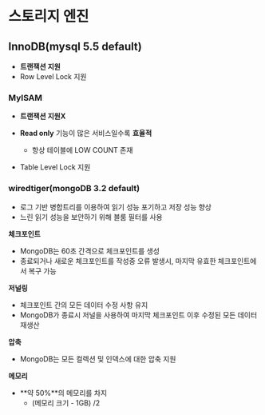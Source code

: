 # 스토리지 엔진

## InnoDB(mysql 5.5 default)

- **트랜잭션 지원**
- Row Level Lock 지원

### MyISAM

- **트랜잭션 지원X**

- **Read only** 기능이 많은 서비스일수록 **효율적**
    - 항상 테이블에 LOW COUNT 존재
- Table Level Lock 지원

### wiredtiger(mongoDB 3.2 default)

- 로그 기반 병합트리를 이용하여 읽기 성능 포기하고 저장 성능 향상
- 느린 읽기 성능을 보안하기 위해 블룸 필터를 사용

**체크포인트**

- MongoDB는 60초 간격으로 체크포인트를 생성
- 종료되거나 새로운 체크포인트를 작성중 오류 발생시, 마지막 유효한 체크포인트에서 복구 가능

**저널링**

- 체크포인트 간의 모든 데이터 수정 사항 유지
- MongoDB가 종료시 저널을 사용하여 마지막 체크포인트 이후 수정된 모든 데이터 재생산

**압축**

- MongoDB는 모든 컬렉션 및 인덱스에 대한 압축 지원

**메모리**

- **약 50%**의 메모리를 차지
    - (메모리 크기 - 1GB) /2